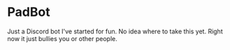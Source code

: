 PadBot
======

Just a Discord bot I've started for fun. No idea where to take this yet. Right now it just bullies you or other people.
